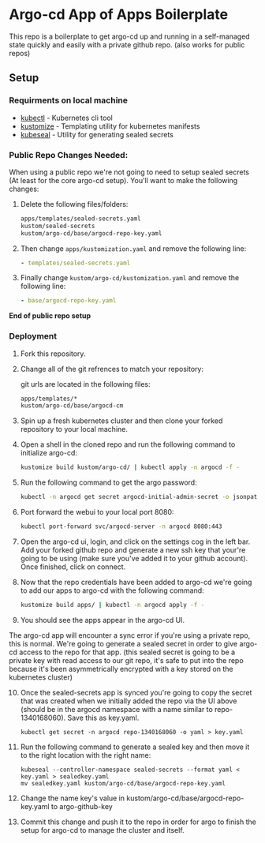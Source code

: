 # Argo-cd App of Apps Boilerplate
This repo is a boilerplate to get argo-cd up and running in a self-managed state quickly and easily with a private github repo. (also works for public repos)

## Setup

### Requirments on local machine
- [kubectl](https://kubernetes.io/docs/tasks/tools/) - Kubernetes cli tool
- [kustomize](https://kustomize.io) - Templating utility for kubernetes manifests
- [kubeseal](https://github.com/bitnami-labs/sealed-secrets#homebrew) - Utility for generating sealed secrets

### Public Repo Changes Needed:
When using a public repo we're not going to need to setup sealed secrets (At least for the core argo-cd setup). You'll want to make the following changes:

1. Delete the following files/folders:
    ```bash
    apps/templates/sealed-secrets.yaml
    kustom/sealed-secrets
    kustom/argo-cd/base/argocd-repo-key.yaml
    ```
    
2. Then change `apps/kustomization.yaml` and remove the following line:
    ```yaml
    - templates/sealed-secrets.yaml
    ```

3. Finally change `kustom/argo-cd/kustomization.yaml` and remove the following line:
    ```yaml
    - base/argocd-repo-key.yaml
    ```
    
**End of public repo setup**

### Deployment

1. Fork this repository.
2. Change all of the git refrences to match your repository:
    
    git urls are located in the following files:
    ```bash
    apps/templates/*
    kustom/argo-cd/base/argocd-cm
    ```
    
3. Spin up a fresh kubernetes cluster and then clone your forked repository to your local machine.

4. Open a shell in the cloned repo and run the following command to initialize argo-cd:
    ```bash
    kustomize build kustom/argo-cd/ | kubectl apply -n argocd -f -
    ```

5. Run the following command to get the argo password:
    ```bash
    kubectl -n argocd get secret argocd-initial-admin-secret -o jsonpath="{.data.password}" | base64 -d
    ```
    
6. Port forward the webui to your local port 8080:
    ```bash
    kubectl port-forward svc/argocd-server -n argocd 8080:443
    ```
    
7. Open the argo-cd ui, login, and click on the settings cog in the left bar. Add your forked github repo and generate a new ssh key that your're going to be using (make sure you've added it to your github account). Once finished, click on connect.

8. Now that the repo credentials have been added to argo-cd we're going to add our apps to argo-cd with the following command:
    ```bash
    kustomize build apps/ | kubectl -n argocd apply -f -
    ```

9. You should see the apps appear in the argo-cd UI. 


The argo-cd app will encounter a sync error if you're using a private repo, this is normal. We're going to generate a sealed secret in order to give argo-cd access to the repo for that app. (this sealed secret is going to be a private key with read access to our git repo, it's safe to put into the repo because it's been asymmetrically encrypted with a key stored on the kubernetes cluster)

10. Once the sealed-secrets app is synced you're going to copy the secret that was created when we initially added the repo via the UI above (should be in the argocd namespace with a name similar to 
repo-1340168060). Save this as key.yaml.
    ```
    kubectl get secret -n argocd repo-1340168060 -o yaml > key.yaml
    ```

11. Run the following command to generate a sealed key and then move it to the right location with the right name:
    ```
    kubeseal --controller-namespace sealed-secrets --format yaml < key.yaml > sealedkey.yaml
    mv sealedkey.yaml kustom/argo-cd/base/argocd-repo-key.yaml
    ```
    
12. Change the name key's value in kustom/argo-cd/base/argocd-repo-key.yaml to argo-github-key

13. Commit this change and push it to the repo in order for argo to finish the setup for argo-cd to manage the cluster and itself.
